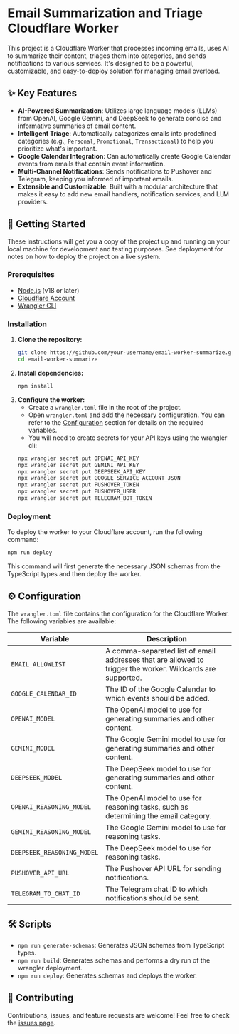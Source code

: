 # Email Summarization and Triage Cloudflare Worker

This project is a Cloudflare Worker that processes incoming emails, uses AI to summarize their content, triages them into categories, and sends notifications to various services. It's designed to be a powerful, customizable, and easy-to-deploy solution for managing email overload.

## ✨ Key Features

- **AI-Powered Summarization**: Utilizes large language models (LLMs) from OpenAI, Google Gemini, and DeepSeek to generate concise and informative summaries of email content.
- **Intelligent Triage**: Automatically categorizes emails into predefined categories (e.g., `Personal`, `Promotional`, `Transactional`) to help you prioritize what's important.
- **Google Calendar Integration**: Can automatically create Google Calendar events from emails that contain event information.
- **Multi-Channel Notifications**: Sends notifications to Pushover and Telegram, keeping you informed of important emails.
- **Extensible and Customizable**: Built with a modular architecture that makes it easy to add new email handlers, notification services, and LLM providers.

## 🚀 Getting Started

These instructions will get you a copy of the project up and running on your local machine for development and testing purposes. See deployment for notes on how to deploy the project on a live system.

### Prerequisites

- [Node.js](https://nodejs.org/en/) (v18 or later)
- [Cloudflare Account](https://dash.cloudflare.com/sign-up)
- [Wrangler CLI](https://developers.cloudflare.com/workers/wrangler/install-and-update/)

### Installation

1. **Clone the repository:**
   ```bash
   git clone https://github.com/your-username/email-worker-summarize.git
   cd email-worker-summarize
   ```
2. **Install dependencies:**
    ```bash
    npm install
    ```
3. **Configure the worker:**
    - Create a `wrangler.toml` file in the root of the project.
    - Open `wrangler.toml` and add the necessary configuration. You can refer to the [Configuration](#configuration) section for details on the required variables.
    - You will need to create secrets for your API keys using the wrangler cli:
    ```bash
    npx wrangler secret put OPENAI_API_KEY
    npx wrangler secret put GEMINI_API_KEY
    npx wrangler secret put DEEPSEEK_API_KEY
    npx wrangler secret put GOOGLE_SERVICE_ACCOUNT_JSON
    npx wrangler secret put PUSHOVER_TOKEN
    npx wrangler secret put PUSHOVER_USER
    npx wrangler secret put TELEGRAM_BOT_TOKEN
    ```

### Deployment

To deploy the worker to your Cloudflare account, run the following command:

```bash
npm run deploy
```

This command will first generate the necessary JSON schemas from the TypeScript types and then deploy the worker.

## ⚙️ Configuration

The `wrangler.toml` file contains the configuration for the Cloudflare Worker. The following variables are available:

| Variable                  | Description                                                                                                 |
| ------------------------- | ----------------------------------------------------------------------------------------------------------- |
| `EMAIL_ALLOWLIST`         | A comma-separated list of email addresses that are allowed to trigger the worker. Wildcards are supported.    |
| `GOOGLE_CALENDAR_ID`      | The ID of the Google Calendar to which events should be added.                                              |
| `OPENAI_MODEL`            | The OpenAI model to use for generating summaries and other content.                                         |
| `GEMINI_MODEL`            | The Google Gemini model to use for generating summaries and other content.                                  |
| `DEEPSEEK_MODEL`          | The DeepSeek model to use for generating summaries and other content.                                         |
| `OPENAI_REASONING_MODEL`  | The OpenAI model to use for reasoning tasks, such as determining the email category.                        |
| `GEMINI_REASONING_MODEL`  | The Google Gemini model to use for reasoning tasks.                                                         |
| `DEEPSEEK_REASONING_MODEL`| The DeepSeek model to use for reasoning tasks.                                                              |
| `PUSHOVER_API_URL`        | The Pushover API URL for sending notifications.                                                             |
| `TELEGRAM_TO_CHAT_ID`     | The Telegram chat ID to which notifications should be sent.                                                 |

## 🛠️ Scripts

- `npm run generate-schemas`: Generates JSON schemas from TypeScript types.
- `npm run build`: Generates schemas and performs a dry run of the wrangler deployment.
- `npm run deploy`: Generates schemas and deploys the worker.

## 🤝 Contributing

Contributions, issues, and feature requests are welcome! Feel free to check the [issues page](https://github.com/your-username/email-worker-summarize/issues).